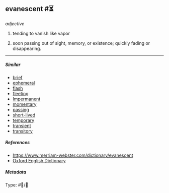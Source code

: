 ## evanescent #⏳

*adjective*

1. tending to vanish like vapor

1. soon passing out of sight, memory, or existence; quickly fading or disappearing.

---

##### Similar

* [brief](brief.md)
* [ephemeral](ephemeral.md)
* [flash](flash.md) 
* [fleeting](fleeting.md)
* [Impermanent](Impermanent.md)
* [momentary](momentary.md)
* [passing](passing.md)
* [short-lived](short-lived.md)
* [temporary](temporary.md)
* [transient](transient.md)
* [transitory](transitory.md)

##### References

* https://www.merriam-webster.com/dictionary/evanescent
* [Oxford English Dictionary](https://www.google.com/search?q=evanescent&source=hp&ei=qz4YYpfiCfaFwbkP7eq86As&iflsig=AHkkrS4AAAAAYhhMu0Ruzqftk39994UEv9o-c6J06mRI&oq=Evanescent&gs_lcp=Cgdnd3Mtd2l6EAEYADIICAAQgAQQsQMyCAgAEIAEELEDMgUIABCABDIFCAAQgAQyBQgAEIAEMgUIABCABDIFCAAQgAQyBQgAEIAEMgUIABCABDIFCAAQgARQAFgAYMkMaABwAHgAgAFjiAFjkgEBMZgBAKABAqABAQ&sclient=gws-wiz)

##### Metadata

Type: #💬/💬 
